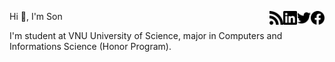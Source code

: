 [<img width="22px" alt="Facebook" align="right" src="./assets/facebook.svg" />][facebook]
[<img width="22px" alt="Twitter" align="right" src="./assets/twitter.svg" />][twitter]
[<img width="22px" alt="LinkedIn" align="right" src="./assets/linkedin.svg" />][linkedin]
[<img width="22px" alt="WordPress" align="right" src="./assets/rss.svg" />][rss]
Hi 👋, I'm Son

I'm student at VNU University of Science, major in Computers and Informations Science (Honor Program).

[facebook]:https://www.facebook.com/vosxvo
[twitter]:https://twitter.com/vosxvo
[linkedin]:https://www.linkedin.com/in/vosxvo
[rss]:https://vosxvo.com

<!--
**vosxvo/vosxvo** is a ✨ _special_ ✨ repository because its `README.md` (this file) appears on your GitHub profile.

Here are some ideas to get you started:

- 🔭 I’m currently working on ...
- 🌱 I’m currently learning ...
- 👯 I’m looking to collaborate on ...
- 🤔 I’m looking for help with ...
- 💬 Ask me about ...
- 📫 How to reach me: ...
- 😄 Pronouns: ...
- ⚡ Fun fact: ...
-->
